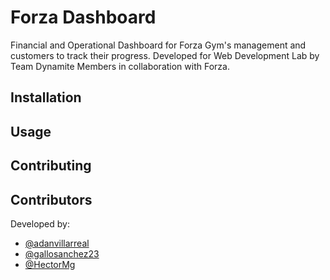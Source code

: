 # Forza Dashboard
Financial and Operational Dashboard for Forza Gym's management and customers to track their progress. Developed for Web Development Lab by Team Dynamite Members in collaboration with Forza.

## Installation
## Usage
## Contributing
## Contributors
Developed by: 
+ [@adanvillarreal](https://github.com/adanvillarreal)
+ [@gallosanchez23](https://github.com/gallosanchez23)
+ [@HectorMg](https://github.com/HectorMg)

